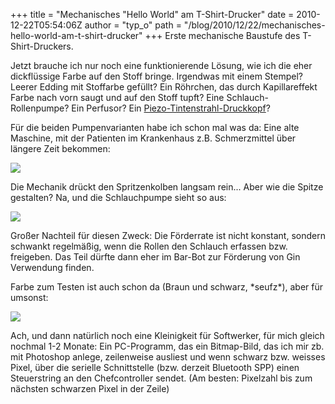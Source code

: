 +++
title = "Mechanisches \"Hello World\" am T-Shirt-Drucker"
date = 2010-12-22T05:54:06Z
author = "typ_o"
path = "/blog/2010/12/22/mechanisches-hello-world-am-t-shirt-drucker"
+++
Erste mechanische Baustufe des T-Shirt-Druckers.  
  
  
  
Jetzt brauche ich nur noch eine funktionierende Lösung, wie ich die eher
dickflüssige Farbe auf den Stoff bringe. Irgendwas mit einem Stempel?
Leerer Edding mit Stoffarbe gefüllt? Ein Röhrchen, das durch
Kapillareffekt Farbe nach vorn saugt und auf den Stoff tupft? Eine
Schlauch-Rollenpumpe? Ein Perfusor? Ein
[Piezo-Tintenstrahl-Druckkopf](http://reprap.org/wiki/Scratchbuilt_Piezo_Printhead)?  
  
Für die beiden Pumpenvarianten habe ich schon mal was da: Eine alte
Maschine, mit der Patienten im Krankenhaus z.B. Schmerzmittel über
längere Zeit bekommen:  
  
![](https://flipdot.org/blog/uploads/IMG_8693.jpg)  
  
Die Mechanik drückt den Spritzenkolben langsam rein... Aber wie die
Spitze gestalten? Na, und die Schlauchpumpe sieht so aus:  
  
![](https://flipdot.org/blog/uploads/IMG_8694.jpg)  
  
Großer Nachteil für diesen Zweck: Die Förderrate ist nicht konstant,
sondern schwankt regelmäßig, wenn die Rollen den Schlauch erfassen bzw.
freigeben. Das Teil dürfte dann eher im Bar-Bot zur Förderung von Gin
Verwendung finden.

Farbe zum Testen ist auch schon da (Braun und schwarz, \*seufz\*), aber
für umsonst:  
  
![](https://flipdot.org/blog/uploads/IMG_8695.jpg)  
  
Ach, und dann natürlich noch eine Kleinigkeit für Softwerker, für mich
gleich nochmal 1-2 Monate: Ein PC-Programm, das ein Bitmap-Bild, das ich
mir zb. mit Photoshop anlege, zeilenweise ausliest und wenn schwarz bzw.
weisses Pixel, über die serielle Schnittstelle (bzw. derzeit Bluetooth
SPP) einen Steuerstring an den Chefcontroller sendet. (Am besten:
Pixelzahl bis zum nächsten schwarzen Pixel in der Zeile)
